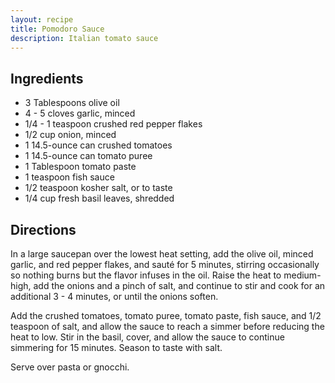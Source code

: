```yaml
---
layout: recipe
title: Pomodoro Sauce
description: Italian tomato sauce
---
```


## Ingredients

* 3 Tablespoons  olive oil
* 4 - 5 cloves garlic, minced
* 1/4 - 1 teaspoon crushed red pepper flakes
* 1/2 cup onion, minced
* 1 14.5-ounce can crushed tomatoes
* 1 14.5-ounce can tomato puree
* 1 Tablespoon tomato paste
* 1 teaspoon fish sauce
* 1/2 teaspoon kosher salt, or to taste
* 1/4 cup fresh basil leaves, shredded

## Directions

In a large saucepan over the lowest heat setting, add the olive oil, minced garlic, and red pepper flakes, and sauté for 5 minutes, stirring occasionally so nothing burns but the flavor infuses in the oil. Raise the heat to medium-high, add the onions and a pinch of salt, and continue to stir and cook for an additional 3 - 4 minutes, or until the onions soften.

Add the crushed tomatoes, tomato puree, tomato paste, fish sauce, and 1/2 teaspoon of salt, and allow the sauce to reach a simmer before reducing the heat to low. Stir in the basil, cover, and allow the sauce to continue simmering for 15 minutes. Season to taste with salt.

Serve over pasta or gnocchi.
